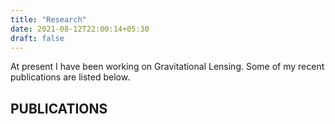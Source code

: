 ```yaml
---
title: "Research"
date: 2021-08-12T22:00:14+05:30
draft: false
---
```


At present I have been working on Gravitational Lensing. Some of my recent publications are listed below.

## PUBLICATIONS

